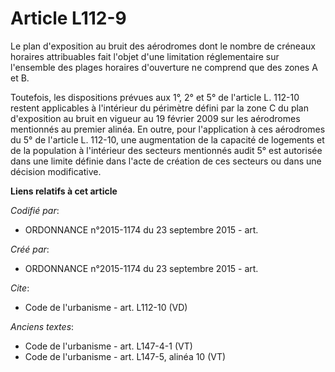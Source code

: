 # Article L112-9

Le plan d'exposition au bruit des aérodromes dont le nombre de créneaux horaires attribuables fait l'objet d'une limitation
réglementaire sur l'ensemble des plages horaires d'ouverture ne comprend que des zones A et B. 

Toutefois, les dispositions prévues aux 1°, 2° et 5° de l'article L. 112-10 restent applicables à l'intérieur du périmètre
défini par la zone C du plan d'exposition au bruit en vigueur au 19 février 2009 sur les aérodromes mentionnés au premier
alinéa. En outre, pour l'application à ces aérodromes du 5° de l'article L. 112-10, une augmentation de la capacité de
logements et de la population à l'intérieur des secteurs mentionnés audit 5° est autorisée dans une limite définie dans
l'acte de création de ces secteurs ou dans une décision modificative.

**Liens relatifs à cet article**

_Codifié par_:

  - ORDONNANCE n°2015-1174 du 23 septembre 2015 - art.

_Créé par_:

  - ORDONNANCE n°2015-1174 du 23 septembre 2015 - art.

_Cite_:

  - Code de l'urbanisme - art. L112-10 (VD)

_Anciens textes_:

  - Code de l'urbanisme - art. L147-4-1 (VT)
  - Code de l'urbanisme - art. L147-5, alinéa 10 (VT)
